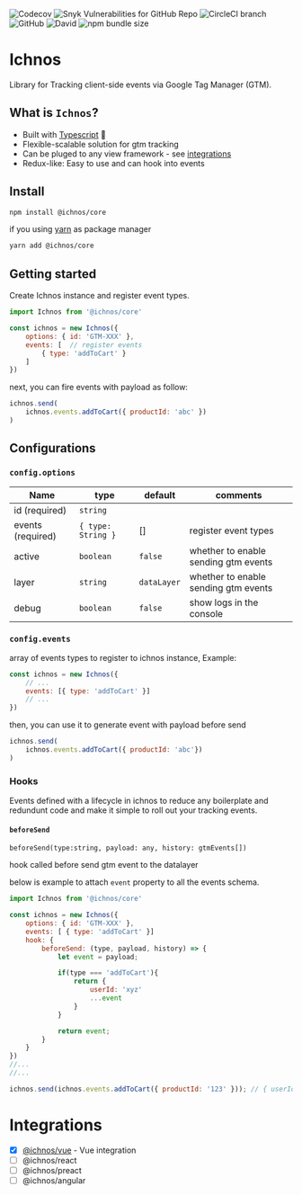 ![Codecov](https://img.shields.io/codecov/c/github/tamer-mohamed/ichnos.svg?style=flat-square) ![Snyk Vulnerabilities for GitHub Repo](https://img.shields.io/snyk/vulnerabilities/github/tamer-mohamed/ichnos.svg?style=flat-square) ![CircleCI branch](https://img.shields.io/circleci/project/github/tamer-mohamed/ichnos/master.svg?style=flat-square) ![GitHub](https://img.shields.io/github/license/tamer-mohamed/ichnos.svg?style=flat-square) ![David](https://img.shields.io/david/tamer-mohamed/ichnos.svg?style=flat-square) ![npm bundle size](https://img.shields.io/bundlephobia/min/@ichnos/core.svg?style=flat-square) 

# Ichnos
Library for Tracking client-side events via Google Tag Manager (GTM).

## What is `Ichnos`?
 - Built with [Typescript](https://www.typescriptlang.org/) :rocket:
 - Flexible-scalable solution for gtm tracking
 - Can be pluged to any view framework - see [integrations](#integrations)
 - Redux-like: Easy to use and can hook into events 

## Install

```bash
npm install @ichnos/core
```

if you using [yarn](https://yarnpkg.com) as package manager
```bash
yarn add @ichnos/core
```

## Getting started
Create Ichnos instance and register event types.

```js
import Ichnos from '@ichnos/core'

const ichnos = new Ichnos({
    options: { id: 'GTM-XXX' },  
    events: [  // register events
        { type: 'addToCart' }
    ]
})
```
next, you can fire events with payload as follow:

```js 
ichnos.send(
    ichnos.events.addToCart({ productId: 'abc' })
)
```

## Configurations

### `config.options`

| Name          | type          | default | comments  |
| ------------- | ------------- | ------- | --------- |
| id (required) |  `string`     |         |           |
| events (required) |  `{ type: String }`     |     []    | register event types          |
| active        |  `boolean`     | `false`  | whether to enable sending gtm events|
| layer         |  `string`     | `dataLayer` |whether to enable sending gtm events|
| debug         |  `boolean`     | `false` | show logs in the console |

### `config.events`
array of events types to register to ichnos instance, Example:

```js 
const ichnos = new Ichnos({
    // ...
    events: [{ type: 'addToCart' }]
    // ...
})
```

then, you can use it to generate event with payload before send

```js
ichnos.send(
    ichnos.events.addToCart({ productId: 'abc'})
)
```

### Hooks

Events defined with a lifecycle in ichnos to reduce any boilerplate and redundunt code and make it simple to roll out your tracking events. 
#### `beforeSend`

`beforeSend(type:string, payload: any, history: gtmEvents[])`

hook called before send gtm event to the datalayer

below is example to attach `event` property to all the events schema.

```js
import Ichnos from '@ichnos/core'

const ichnos = new Ichnos({
    options: { id: 'GTM-XXX' },
    events: [ { type: 'addToCart' }]
    hook: {
        beforeSend: (type, payload, history) => {
            let event = payload;

            if(type === 'addToCart'){
                return {
                    userId: 'xyz'
                    ...event
                }
            }

            return event;
        }
    }
})
//...
//...

ichnos.send(ichnos.events.addToCart({ productId: '123' })); // { userId: 'xyz', productId: '123' }
```

# Integrations

- [x] [@ichnos/vue](https://github.com/tamer-mohamed/ichnos/tree/master/packages/vue) - Vue integration
- [ ] @ichnos/react
- [ ] @ichnos/preact
- [ ] @ichnos/angular
